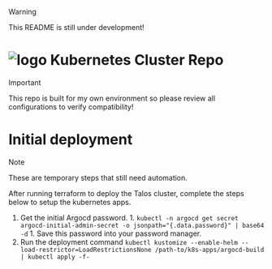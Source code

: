 > [!WARNING]
> This README is still under development!

# ![logo](https://icon.horse/icon/kubernetes.io) Kubernetes Cluster Repo
> [!IMPORTANT]
> This repo is built for my own environment so please review all configurations to verify compatibility!

# Initial deployment
> [!NOTE]
> These are temporary steps that still need automation.

After running terraform to deploy the Talos cluster, complete the steps below to setup the kubernetes apps.
  1. Get the initial Argocd password.
    1. `kubectl -n argocd get secret argocd-initial-admin-secret -o jsonpath="{.data.password}" | base64 -d`
    1. Save this password into your password manager.
  1. Run the deployment command `kubectl kustomize --enable-helm --load-restrictor=LoadRestrictionsNone /path-to/k8s-apps/argocd-build | kubectl apply -f-`
